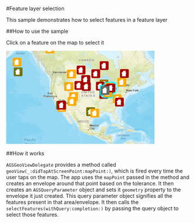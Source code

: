 #Feature layer selection

This sample demonstrates how to select features in a feature layer

##How to use the sample

Click on a feature on the map to select it

![](image1.png)

##How it works

`AGSGeoViewDelegate` provides a method called `geoView(_:didTapAtScreenPoint:mapPoint:)`, which is fired every time the user taps on the map. The app uses the `mapPoint` passed in the method and creates an envelope around that point based on the tolerance. It then creates an `AGSQueryParameter` object and sets it `geometry` property to the envelope it just created. This query parameter object signifies all the features present in that area/envelope. It then calls the `selectFeatures(withQuery:completion:)` by passing the query object to select those features.


